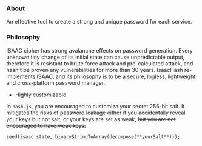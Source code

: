 ### About
An effective tool to create a strong and unique password for each service.

### Philosophy
ISAAC cipher has strong avalanche effects on password generation. Every unknown tiny change of its initial state can cause unpredictable output, therefore it is resistant to brute force attack and pre-calculated attack, and hasn't be proven any vulnerabilities for more than 30 years. IsaacHash re-implements ISAAC, and its philosophy is to be a secure, logless, lightweight and cross-platform password manager.

- Highly customizable

In `hash.js`, you are encouraged to customiza your secret 256-bit salt. It mitigates the risks of password leakage either if you accidentally reveal your keys but not salt, or your keys are set as weak, ~~but you are not encouraged to have weak keys.~~
```
seed(isaac.state, binaryStringToArray(decompose(**yourSalt**)));
```




